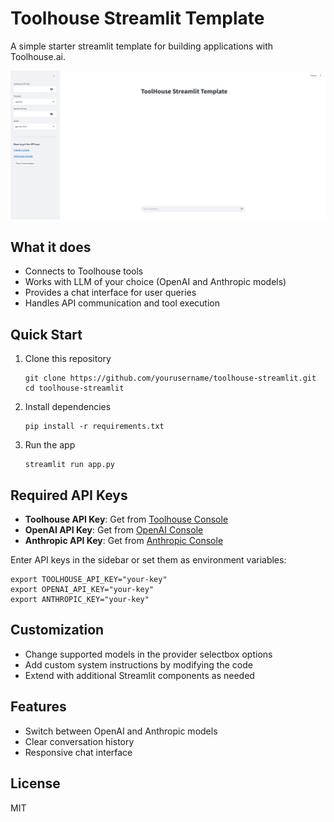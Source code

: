 # Toolhouse Streamlit Template

A simple starter streamlit template for building applications with Toolhouse.ai.

![Screenshot](assets/demo.png)

## What it does

- Connects to Toolhouse tools
- Works with LLM of your choice (OpenAI and Anthropic models)
- Provides a chat interface for user queries
- Handles API communication and tool execution

## Quick Start

1. Clone this repository
   ```
   git clone https://github.com/yourusername/toolhouse-streamlit.git
   cd toolhouse-streamlit
   ```

2. Install dependencies
   ```
   pip install -r requirements.txt
   ```

3. Run the app
   ```
   streamlit run app.py
   ```

## Required API Keys

- **Toolhouse API Key**: Get from [Toolhouse Console](https://toolhouse.ai/settings)
- **OpenAI API Key**: Get from [OpenAI Console](https://platform.openai.com/api-keys)
- **Anthropic API Key**: Get from [Anthropic Console](https://console.anthropic.com/settings/keys)

Enter API keys in the sidebar or set them as environment variables:
```
export TOOLHOUSE_API_KEY="your-key"
export OPENAI_API_KEY="your-key"
export ANTHROPIC_KEY="your-key"
```

## Customization

- Change supported models in the provider selectbox options
- Add custom system instructions by modifying the code
- Extend with additional Streamlit components as needed

## Features

- Switch between OpenAI and Anthropic models
- Clear conversation history
- Responsive chat interface

## License

MIT